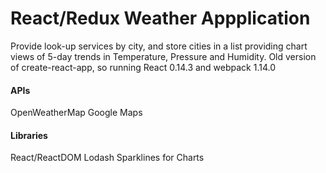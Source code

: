 # React/Redux Weather Appplication
Provide look-up services by city, and store cities in a list providing chart views of 5-day trends in Temperature, Pressure and Humidity. Old version of create-react-app, so running React 0.14.3 and webpack 1.14.0


#### APIs

OpenWeatherMap
Google Maps

#### Libraries
React/ReactDOM
Lodash
Sparklines for Charts

